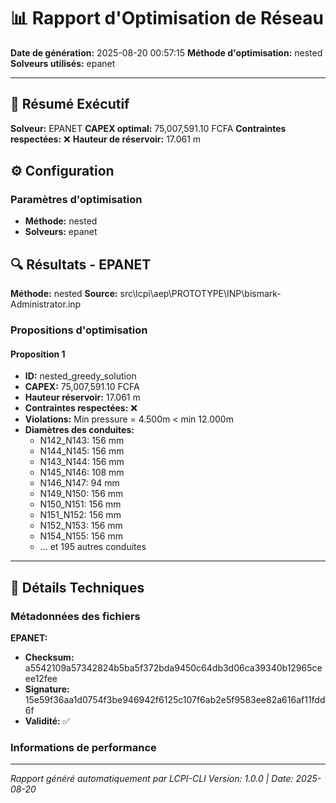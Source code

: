 # 📊 Rapport d'Optimisation de Réseau

**Date de génération:** 2025-08-20 00:57:15
**Méthode d'optimisation:** nested
**Solveurs utilisés:** epanet

---

## 🎯 Résumé Exécutif

**Solveur:** EPANET
**CAPEX optimal:** 75,007,591.10 FCFA
**Contraintes respectées:** ❌
**Hauteur de réservoir:** 17.061 m

## ⚙️ Configuration

### Paramètres d'optimisation
- **Méthode:** nested
- **Solveurs:** epanet

## 🔍 Résultats - EPANET

**Méthode:** nested
**Source:** src\lcpi\aep\PROTOTYPE\INP\bismark-Administrator.inp

### Propositions d'optimisation

#### Proposition 1
- **ID:** nested_greedy_solution
- **CAPEX:** 75,007,591.10 FCFA
- **Hauteur réservoir:** 17.061 m
- **Contraintes respectées:** ❌
- **Violations:** Min pressure = 4.500m < min 12.000m
- **Diamètres des conduites:**
  - N142_N143: 156 mm
  - N144_N145: 156 mm
  - N143_N144: 156 mm
  - N145_N146: 108 mm
  - N146_N147: 94 mm
  - N149_N150: 156 mm
  - N150_N151: 156 mm
  - N151_N152: 156 mm
  - N152_N153: 156 mm
  - N154_N155: 156 mm
  - ... et 195 autres conduites

---

## 🔧 Détails Techniques

### Métadonnées des fichiers
**EPANET:**
- **Checksum:** a5542109a57342824b5ba5f372bda9450c64db3d06ca39340b12965ceee12fee
- **Signature:** 15e59f36aa1d0754f3be946942f6125c107f6ab2e5f9583ee82a616af11fdd6f
- **Validité:** ✅

### Informations de performance

---

*Rapport généré automatiquement par LCPI-CLI*
*Version: 1.0.0 | Date: 2025-08-20*